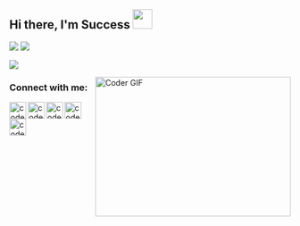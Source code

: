 ## Hi there, I'm Success <img src="https://raw.githubusercontent.com/TheDudeThatCode/TheDudeThatCode/master/Assets/Hi.gif" width="35" height="35" style="max-width:100%;">
<img src="https://github-readme-stats.vercel.app/api?username=success-h&show_icons=true&theme=tokyonight" />
<img src="https://github-readme-stats.vercel.app/api/top-langs/?username=success-h&layout=compact" />


<img
  src="https://cr-ss-service.azurewebsites.net/api/ScreenShot?widget=summary&username=success-h&badges=2&show-avatar=false&style=--header-bg-color:%23000;--border-radius:10px"
/>

<!-- ![](https://komarev.com/ghpvc/?username=success-h) -->
<img align="right" alt="Coder GIF" height="250" width="350" src="https://thumbs.gfycat.com/EvilNextDevilfish-size_restricted.gif" data-canonical-src="https://thumbs.gfycat.com/EvilNextDevilfish-size_restricted.gif" style="max-width:100%;" />

[website]: https://successhycenth.netlify.app
[linkedin]: https://www.linkedin.com/in/dnature/
[email]: mailto:contact@successhycenth8@gmail.com 
[twitter]: https://twitter.com/success__hycent/
[dev]: https://dev.to/successhycenth
[github]: https://github.com/success-h/

### Connect with me:

[<img align="left" alt="codeSTACKr | LinkedIn" width="30px" src="https://img.icons8.com/color/2x/linkedin.png" />][linkedin]
[<img align="left" alt="codeSTACKr | Github" width="30px" src="https://img.icons8.com/color/2x/github.png" />][github]
[<img align="left" alt="codeSTACKr | Twitter" width="30px" src="https://img.icons8.com/color/2x/twitter.png" />][twitter]
[<img align="left" alt="codeSTACKr | Gmail" width="30px" src="https://img.icons8.com/color/2x/gmail.png" />][email]
[<img align="left" alt="codeSTACKr | Dev" width="30px" src="https://d2fltix0v2e0sb.cloudfront.net/dev-badge.svg" />][dev]
